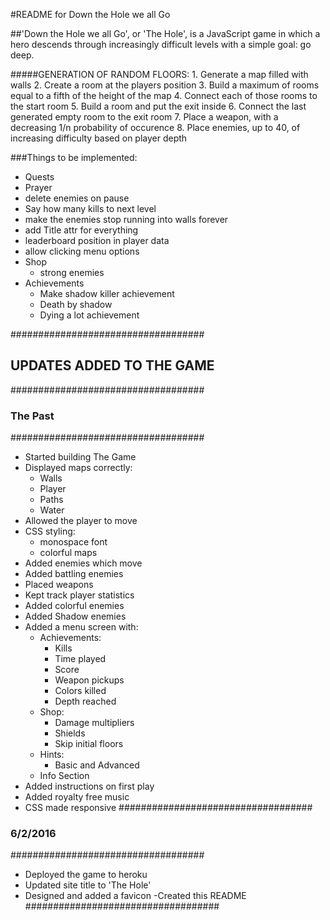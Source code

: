 #README for Down the Hole we all Go

##'Down the Hole we all Go', or 'The Hole', is a JavaScript game in which a hero descends through increasingly difficult levels with a simple goal: go deep.

#####GENERATION OF RANDOM FLOORS:
	1. Generate a map filled with walls
	2. Create a room at the players position
	3. Build a maximum of rooms equal to a fifth of the height of the map
	4. Connect each of those rooms to the start room
	5. Build a room and put the exit inside
	6. Connect the last generated empty room to the exit room
	7. Place a weapon, with a decreasing 1/n probability of occurence
	8. Place enemies, up to 40, of increasing difficulty based on player depth

###Things to be implemented:
- Quests
- Prayer
- delete enemies on pause
- Say how many kills to next level
- make the enemies stop running into walls forever
- add Title attr for everything
- leaderboard position in player data
- allow clicking menu options
- Shop
	- strong enemies
- Achievements
	- Make shadow killer achievement
	- Death by shadow
	- Dying a lot achievement

###################################
## UPDATES ADDED TO THE GAME ######
###################################
### The Past ######################
###################################
- Started building The Game
- Displayed maps correctly:
  - Walls
  - Player
  - Paths
  - Water
- Allowed the player to move
- CSS styling:
  - monospace font
  - colorful maps
- Added enemies which move
- Added battling enemies
- Placed weapons
- Kept track player statistics
- Added colorful enemies
- Added Shadow enemies
- Added a menu screen with:
  - Achievements:
    - Kills
    - Time played
	- Score
	- Weapon pickups
	- Colors killed
	- Depth reached
  - Shop:
	- Damage multipliers
	- Shields
	- Skip initial floors
  - Hints:
	- Basic and Advanced
  - Info Section
- Added instructions on first play
- Added royalty free music
- CSS made responsive
###################################
### 6/2/2016 ######################
###################################
- Deployed the game to heroku
- Updated site title to 'The Hole'
- Designed and added a favicon 
-Created this README
###################################